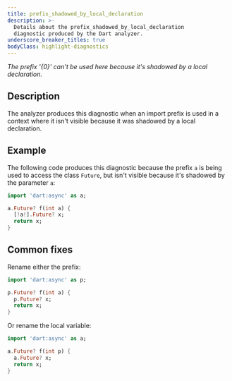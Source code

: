 ```yaml
---
title: prefix_shadowed_by_local_declaration
description: >-
  Details about the prefix_shadowed_by_local_declaration
  diagnostic produced by the Dart analyzer.
underscore_breaker_titles: true
bodyClass: highlight-diagnostics
---
```


_The prefix '{0}' can't be used here because it's shadowed by a local
declaration._

## Description

The analyzer produces this diagnostic when an import prefix is used in a
context where it isn't visible because it was shadowed by a local
declaration.

## Example

The following code produces this diagnostic because the prefix `a` is
being used to access the class `Future`, but isn't visible because it's
shadowed by the parameter `a`:

```dart
import 'dart:async' as a;

a.Future? f(int a) {
  [!a!].Future? x;
  return x;
}
```

## Common fixes

Rename either the prefix:

```dart
import 'dart:async' as p;

p.Future? f(int a) {
  p.Future? x;
  return x;
}
```

Or rename the local variable:

```dart
import 'dart:async' as a;

a.Future? f(int p) {
  a.Future? x;
  return x;
}
```

